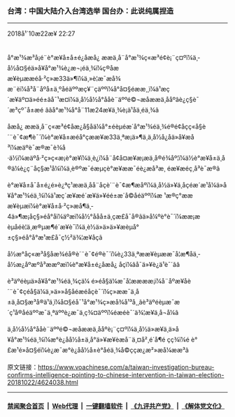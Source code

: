 ### 台湾：中国大陆介入台湾选举  国台办：此说纯属捏造
------------------------

<div class="published">
 <span class="date" title="ä¸­å½æ¶é´">
  <time datetime="2018-10-22T22:27:54+08:00">
   2018å¹´10æ22æ¥ 22:27
  </time>
 </span>
</div>
<br/>
<div class="wsw">
 <p>
  å°æ¹¾æ³å¡é¨è°æ¥å±å±é¿åæå¿ ææä¸å¨å°æ¹¾ç«æ³é¢è¡¨ç¤ºï¼ä¸­å½å¤§éä»å¥å°æ¹¾è¿æ¬¡éä¸¾ï¼ç®åææ¥èµææéå·²ç»æ33ä»¶ï¼ä¸»è¦æ¯æå¾æ¨èï¼å³å¨åºå±ä¸ºåéäººæç¥¨çäººï¼å°å¤§éææ¸¸ï¼ä¹æç´æ¥äº¤ä»éé±ãå¯¹æ­¤ï¼ä¸­å½å½å°ååè¨äººé©¬æåææä¸ååºâè¿ç§è¯´æ³çº¯å±æé âãå°æ¹¾å°å¨11æ24æ¥ä¸¾è¡ä¹åä¸éä¸¾ã
 </p>
 <p>
  åæå¿ ææä¸å¨ç«æ³é¢åæ¿å§åä¼å°±éèµéæ´å°æ¹¾éä¸¾é®é¢åç­ç«å§è´¨è¯¢æ¶è¯´ï¼è°æ¥å±æéå°çææ¥æ33ä¸ªæ¡ä»¶ä¸ä¸­å½å¿åä»å¥æå³ï¼æäºè¯æ®æ¯è¾å·ä½ï¼æäºå·²ç»ç«æ¡è°æ¥ï¼ä¸è¿ï¼å¨å¢å¤æ¥æ¡æä¸å®é¾åº¦ï¼ä½è°æ¥å±ä¸å®ä¼è¿ç¨åç§æ¹å¼ï¼ä¸è®ºæ¯éæµçè°æ¥ææ¯éè¿æå³æ¸ éæ¥æéç¸å³è¯æ®ã
 </p>
 <p>
  è°æ¥å±å¯å±é¿é»è¿ªç¹ææä¸åå¨åç­è´¨è¯¢æ¶æåºï¼ä¸­å½ä»¥ä¸åçéæ´æ¹å¼ä»å¥å°æ¹¾éä¸¾ï¼ä¹æç´æ¥æé´æ¥ä»¥éé±æ´å©åéäººï¼æ ¹æ®ç°æææ¥èµæï¼è°æ¥å±å·²ç»æå¶ä¸­4ä»¶æ¡å­ç§»éå°åï¼äºæï¼å½°ååå±ä¸çæ£å¯å®ãä»å¼ºè°è¯´ï¼ææ¡æèµåéè¦ä¸æ®µæ¶é´æ¥è¯ï¼ä¸è½ä»ä»ä»¥æèµå°±ç§»éå°å°æ¹æ£å¯ç½²ä¾¦æ¥åçã
 </p>
 <p>
  å½æ°åç«æ³å§åæ¾é­å®è´¨è¯¢é®è¯´ï¼è¿33ä¸ªææ¥èµææ¯å¦æ¶åä¸­å½æ¿åºæºå³ææºæï¼è°æ¥å±é¿åæå¿ åç­ï¼âå¯ä»¥è¿ä¹è¯´ãâ
 </p>
 <p>
  è³äºéèµä»å¥å°æ¹¾éä¸¾çä¼ é»éå§ä¼æ¯å¦ææææ¡ï¼å¨åºæ¥åè´¨è¯¢çéå§ä¼ä¸»ä»»å§åéæéåç­è¯´ï¼ç»ææ¯ä¸­å±ä¸å¤§æ³å®ä¹ä¸ï¼å¤§éå¯¹å°æ¹¾ç»æå¾å¹³å¸¸ãè³äºéèµæ¯æ´ç¹å®åéäººæ¯ä¸ªäººè¿æ¯ä¸ç¾¤äººï¼éæéè¯´ä¾¦æ¥ä¸å¬å¼ã
 </p>
 <p>
  ä¸­å½å½å°ååè¨äººé©¬æåææä¸ååºè¡¨ç¤ºï¼ä¸­å½ä»æ¥ä¸ä»å¥å°æ¹¾éä¸¾ï¼æ°è¿åå½å±ä¸å°ä»¥æ¥èæå¨ä¸¤å²¸é´å¶é çç¾ï¼é è°£æ¹é»å¤§éï¼è¿æ¯æ°è¿åå½å±è°åéä¸¾å©ççæ¿æ²»æå¼ææ³ã
 </p>
</div>

原文链接：https://www.voachinese.com/a/taiwan-investigation-bureau-confirms-intelligence-pointing-to-chinese-intervention-in-taiwan-election-20181022/4624038.html


------------------------
#### [禁闻聚合首页](https://github.com/gfw-breaker/banned-news/blob/master/README.md) &nbsp;|&nbsp; [Web代理](https://github.com/gfw-breaker/open-proxy/blob/master/README.md) &nbsp;|&nbsp;  [一键翻墙软件](https://github.com/gfw-breaker/nogfw/blob/master/README.md) &nbsp;|&nbsp; [《九评共产党》](https://github.com/gfw-breaker/9ping.md/blob/master/README.md#九评之一评共产党是什么) &nbsp;|&nbsp; [《解体党文化》](https://github.com/gfw-breaker/jtdwh.md/blob/master/README.md#绪论)